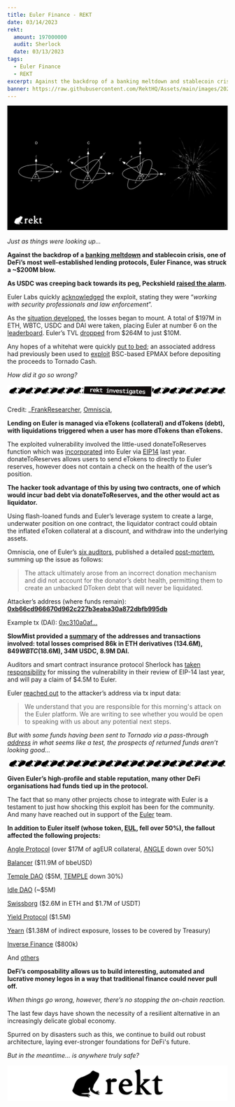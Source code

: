 ```yaml
---
title: Euler Finance - REKT
date: 03/14/2023
rekt:
  amount: 197000000
  audit: Sherlock
  date: 03/13/2023
tags:
  - Euler Finance
  - REKT
excerpt: Against the backdrop of a banking meltdown and stablecoin crisis, Euler Finance was struck a $197M blow. Many other projects had funds tied up in Euler, is anywhere truly safe?
banner: https://raw.githubusercontent.com/RektHQ/Assets/main/images/2023/01/euler-header.png
---
```


![](https://raw.githubusercontent.com/RektHQ/Assets/main/images/2023/01/euler-header.png)

_Just as things were looking up…_

**Against the backdrop of a [banking meltdown](https://rekt.news/silvergate-rekt/) and stablecoin crisis, one of DeFi’s most well-established lending protocols, Euler Finance, was struck a ~$200M blow.**

**As USDC was creeping back towards its peg, Peckshield [raised the alarm](https://twitter.com/peckshield/status/1635203838939652097).**

Euler Labs quickly [acknowledged](https://twitter.com/eulerfinance/status/1635218198042918918) the exploit, stating they were “_working with security professionals and law enforcement_”.

As the [situation developed](https://twitter.com/officer_cia/status/1635206447901577218), the losses began to mount. A total of $197M in ETH, WBTC, USDC and DAI were taken, placing Euler at number 6 on the [leaderboard](https://rekt.news/leaderboard/). Euler’s TVL [dropped](https://defillama.com/protocol/euler) from $264M to just $10M.

Any hopes of a whitehat were quickly [put to bed](https://twitter.com/zachxbt/status/1635209310916743170); an associated address had previously been used to [exploit](https://twitter.com/SlowMist_Team/status/1635241569887617024) BSC-based EPMAX before depositing the proceeds to Tornado Cash.

_How did it go so wrong?_

![](https://raw.githubusercontent.com/RektHQ/Assets/main/images/2021/09/rekt-investigates-linebreak.png)

Credit: _[FrankResearcher](https://twitter.com/FrankResearcher/status/1635241475989721089), [Omniscia](https://medium.com/@omniscia.io/euler-finance-incident-post-mortem-1ce077c28454),

**Lending on Euler is managed via eTokens (collateral) and dTokens (debt), with liquidations triggered when a user has more dTokens than eTokens.**

The exploited vulnerability involved the little-used donateToReserves function which was [incorporated](https://euler-xyz.github.io/euler-contracts-upgrade-diffs/eip14/EToken.html) into Euler via [EIP14](https://forum.euler.finance/t/eip-14-contract-upgrades/305) last year. donateToReserves allows users to send eTokens to directly to Euler reserves, however does not contain a check on the health of the user’s position.

**The hacker took advantage of this by using two contracts, one of which would incur bad debt via donateToReserves, and the other would act as liquidator.**

Using flash-loaned funds and Euler’s leverage system to create a large, underwater position on one contract, the liquidator contract could obtain the inflated eToken collateral at a discount, and withdraw into the underlying assets.

Omniscia, one of Euler’s [six auditors](https://docs.euler.finance/security/audits), published a detailed [post-mortem](https://medium.com/@omniscia.io/euler-finance-incident-post-mortem-1ce077c28454), summing up the issue as follows:

>The attack ultimately arose from an incorrect donation mechanism and did not account for the donator’s debt health, permitting them to create an unbacked DToken debt that will never be liquidated.

Attacker’s address (where funds remain): **[0xb66cd966670d962c227b3eaba30a872dbfb995db](https://etherscan.io/address/0xb66cd966670d962c227b3eaba30a872dbfb995db)**

Example tx (DAI): [0xc310a0af…](https://etherscan.io/tx/0xc310a0affe2169d1f6feec1c63dbc7f7c62a887fa48795d327d4d2da2d6b111d)

**SlowMist provided a [summary](https://twitter.com/SlowMist_Team/status/1635241569887617024) of the addresses and transactions involved: total losses comprised 86k in ETH derivatives ($134.6M), 849 WBTC ($18.6M), 34M USDC, 8.9M DAI.**

Auditors and smart contract insurance protocol Sherlock has [taken responsibility](https://twitter.com/sherlockdefi/status/1635366465888215042) for missing the vulnerability in their review of EIP-14 last year, and will pay a claim of $4.5M to Euler.

Euler [reached out](https://etherscan.io/tx/0x539c6fff0fce70e02dddd80a5534acf3df57deafbdc40f41abb20aa8f94a6d0d) to the attacker’s address via tx input data:

>We understand that you are responsible for this morning's attack on the Euler platform. We are writing to see whether you would be open to speaking with us about any potential next steps.

_But with some funds having been sent to Tornado via a pass-through [address](https://etherscan.io/address/0xc66dfa84bc1b93df194bd964a41282da65d73c9a) in what seems like a test, the prospects of returned funds aren’t looking good…_

![](https://raw.githubusercontent.com/RektHQ/Assets/main/images/2021/03/rekt-linebreak.png)

**Given Euler’s high-profile and stable reputation, many other DeFi organisations had funds tied up in the protocol.**

The fact that so many other projects chose to integrate with Euler is a testament to just how shocking this exploit has been for the community. And many have reached out in support of the [Euler](https://twitter.com/eulerfinance/) team.

**In addition to Euler itself (whose token, [EUL](https://www.coingecko.com/en/coins/euler), fell over 50%), the fallout affected the following projects:**

[Angle Protocol](https://anglemoney.notion.site/Angle-Protocol-Q-A-Regarding-Euler-Exploit-03af18cbe5e84430b3341b145554492e) (over $17M of agEUR collateral, [ANGLE](https://www.coingecko.com/en/coins/angle) down over 50%)

[Balancer](https://twitter.com/Balancer/status/1635296203343798275) ($11.9M of bbeUSD)

[Temple DAO](https://twitter.com/dcfgod/status/1635264478936956929) ($5M, [TEMPLE](https://www.coingecko.com/en/coins/templedao) down 30%)

[Idle DAO](https://twitter.com/idlefinance/status/1635356439849099264) (~$5M)

[Swissborg](https://twitter.com/swissborg/status/1635250132370477056) ($2.6M in ETH and $1.7M of USDT)

[Yield Protocol](https://twitter.com/yield/status/1635339495611727873) ($1.5M)

[Yearn](https://twitter.com/iearnfinance/status/1635312188712792065) ($1.38M of indirect exposure, losses to be covered by Treasury)

[Inverse Finance](https://twitter.com/InverseFinance/status/1635280206171885572) ($800k)

And [others](https://twitter.com/0xNikitaMashkov/status/1635261107068878852)

**DeFi’s composability allows us to build interesting, automated and lucrative money legos in a way that traditional finance could never pull off.**

_When things go wrong, however, there’s no stopping the on-chain reaction._

The last few days have shown the necessity of a resilient alternative in an increasingly delicate global economy.

Spurred on by disasters such as this, we continue to build out robust architecture, laying ever-stronger foundations for DeFi's future.

_But in the meantime… is anywhere truly safe?_

![](https://raw.githubusercontent.com/RektHQ/Assets/main/images/2021/08/rekt-outline-conc.png)
